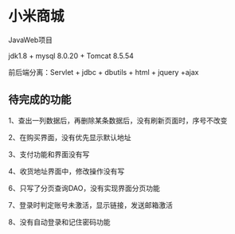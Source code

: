 # 小米商城

JavaWeb项目

jdk1.8 + mysql 8.0.20 + Tomcat 8.5.54

前后端分离：Servlet + jdbc + dbutils + html + jquery +ajax


## 待完成的功能

1、查出一列数据后，再删除某条数据后，没有刷新页面时，序号不改变

2、在购买界面，没有优先显示默认地址

3、支付功能和界面没有写

4、收货地址界面中，修改操作没有写

6、只写了分页查询DAO，没有实现界面分页功能

7、登录时判定账号未激活，显示链接，发送邮箱激活

8、没有自动登录和记住密码功能
